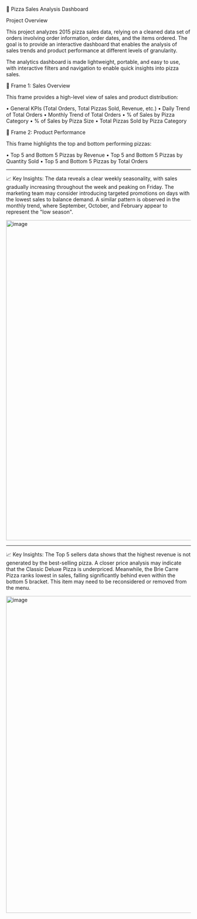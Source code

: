 🍕 Pizza Sales Analysis Dashboard

Project Overview

This project analyzes 2015 pizza sales data, relying on a cleaned data set of orders involving order information, order dates, and the items ordered.
The goal is to provide an interactive dashboard that enables the analysis of sales trends and product performance at different levels of granularity.

The analytics dashboard is made lightweight, portable, and easy to use, with interactive filters and navigation to enable quick insights into pizza sales.

🔹 Frame 1: Sales Overview

This frame provides a high-level view of sales and product distribution:

• General KPIs (Total Orders, Total Pizzas Sold, Revenue, etc.)
• Daily Trend of Total Orders
• Monthly Trend of Total Orders
• % of Sales by Pizza Category
• % of Sales by Pizza Size
• Total Pizzas Sold by Pizza Category

🔹 Frame 2: Product Performance

This frame highlights the top and bottom performing pizzas:

• Top 5 and Bottom 5 Pizzas by Revenue
• Top 5 and Bottom 5 Pizzas by Quantity Sold
• Top 5 and Bottom 5 Pizzas by Total Orders

___

📈 Key Insights: The data reveals a clear weekly seasonality, with sales gradually increasing throughout the week and peaking on Friday. The marketing team may consider introducing targeted promotions on days with the lowest sales to balance demand. A similar pattern is observed in the monthly trend, where September, October, and February appear to represent the "low season".

<img width="1422" height="873" alt="image" src="https://github.com/user-attachments/assets/1b496602-6fa4-4666-b839-d0a5480a338d" />

___

📈 Key Insights: The Top 5 sellers data shows that the highest revenue is not generated by the best-selling pizza. A closer price analysis may indicate that the Classic Deluxe Pizza is underpriced. Meanwhile, the Brie Carre Pizza ranks lowest in sales, falling significantly behind even within the bottom 5 bracket. This item may need to be reconsidered or removed from the menu.

<img width="1395" height="864" alt="image" src="https://github.com/user-attachments/assets/ce637576-0b99-4863-9627-3915c2d31600" />

